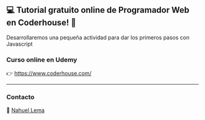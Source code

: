 ## 💻 Tutorial gratuito online de Programador Web en Coderhouse! 👊
Desarrollaremos una pequeña actividad para dar los primeros pasos con Javascript

### Curso online en Udemy

👉 https://www.coderhouse.com/

---

### Contacto

👋 [Nahuel Lema](https://www.linkedin.com/in/nahuellema/)
